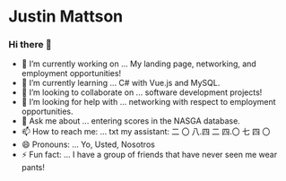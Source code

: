 # Justin Mattson

### Hi there 👋

- 🔭 I’m currently working on ... My landing page, networking, and employment opportunities!
- 🌱 I’m currently learning ... C# with Vue.js and MySQL.
- 👯 I’m looking to collaborate on ... software development projects!
- 🤔 I’m looking for help with ... networking with respect to employment opportunities.
- 💬 Ask me about ... entering scores in the NASGA database.
- 📫 How to reach me: ... txt my assistant: 二 〇 八.四 二 四.〇 七 四 〇
- 😄 Pronouns: ... Yo, Usted, Nosotros
- ⚡ Fun fact: ... I have a group of friends that have never seen me wear pants!

<!--
**JustinMattson/justinmattson** is a ✨ _special_ ✨ repository because its `README.md` (this file) appears on your GitHub profile.

Here are some ideas to get you started:

- 🔭 I’m currently working on ...
- 🌱 I’m currently learning ...
- 👯 I’m looking to collaborate on ...
- 🤔 I’m looking for help with ...
- 💬 Ask me about ...
- 📫 How to reach me: ...
- 😄 Pronouns: ...
- ⚡ Fun fact: ...
-->

